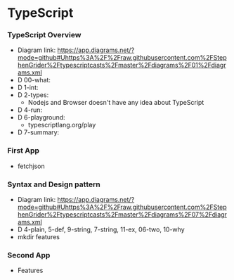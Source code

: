 # TypeScript

### TypeScript Overview

- Diagram link: https://app.diagrams.net/?mode=github#Uhttps%3A%2F%2Fraw.githubusercontent.com%2FStephenGrider%2Ftypescriptcasts%2Fmaster%2Fdiagrams%2F01%2Fdiagrams.xml
- D 00-what:
- D 1-int:
- D 2-types:
  - Nodejs and Browser doesn't have any idea about TypeScript
- D 4-run:
- D 6-playground:
  - typescriptlang.org/play
- D 7-summary:

### First App
* fetchjson

### Syntax and Design pattern
* Diagram link: https://app.diagrams.net/?mode=github#Uhttps%3A%2F%2Fraw.githubusercontent.com%2FStephenGrider%2Ftypescriptcasts%2Fmaster%2Fdiagrams%2F07%2Fdiagrams.xml
* D 4-plain, 5-def, 9-string, 7-string, 11-ex, 06-two, 10-why
* mkdir features

### Second App
* Features
